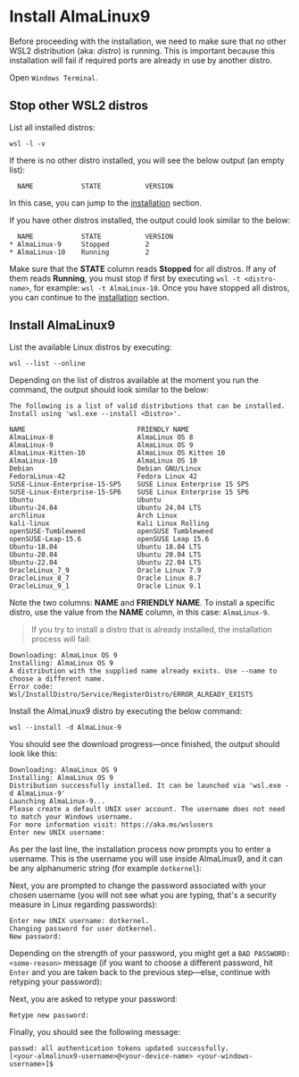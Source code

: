 # Install AlmaLinux9

Before proceeding with the installation, we need to make sure that no other WSL2 distribution (aka: _distro_) is running.
This is important because this installation will fail if required ports are already in use by another distro.

Open `Windows Terminal`.

## Stop other WSL2 distros

List all installed distros:

```shell
wsl -l -v
```

If there is no other distro installed, you will see the below output (an empty list):

```text
  NAME            STATE           VERSION
```

In this case, you can jump to the [installation](#install-almalinux9-1) section.

If you have other distros installed, the output could look similar to the below:

```text
  NAME            STATE           VERSION
* AlmaLinux-9     Stopped         2
* AlmaLinux-10    Running         2
```

Make sure that the **STATE** column reads **Stopped** for all distros.
If any of them reads **Running**, you must stop if first by executing `wsl -t <distro-name>`, for example: `wsl -t AlmaLinux-10`.
Once you have stopped all distros, you can continue to the [installation](#install-almalinux9-1) section.

## Install AlmaLinux9

List the available Linux distros by executing:

```shell
wsl --list --online
```

Depending on the list of distros available at the moment you run the command, the output should look similar to the below:

```text
The following is a list of valid distributions that can be installed.
Install using 'wsl.exe --install <Distro>'.

NAME                            FRIENDLY NAME
AlmaLinux-8                     AlmaLinux OS 8
AlmaLinux-9                     AlmaLinux OS 9
AlmaLinux-Kitten-10             AlmaLinux OS Kitten 10
AlmaLinux-10                    AlmaLinux OS 10
Debian                          Debian GNU/Linux
FedoraLinux-42                  Fedora Linux 42
SUSE-Linux-Enterprise-15-SP5    SUSE Linux Enterprise 15 SP5
SUSE-Linux-Enterprise-15-SP6    SUSE Linux Enterprise 15 SP6
Ubuntu                          Ubuntu
Ubuntu-24.04                    Ubuntu 24.04 LTS
archlinux                       Arch Linux
kali-linux                      Kali Linux Rolling
openSUSE-Tumbleweed             openSUSE Tumbleweed
openSUSE-Leap-15.6              openSUSE Leap 15.6
Ubuntu-18.04                    Ubuntu 18.04 LTS
Ubuntu-20.04                    Ubuntu 20.04 LTS
Ubuntu-22.04                    Ubuntu 22.04 LTS
OracleLinux_7_9                 Oracle Linux 7.9
OracleLinux_8_7                 Oracle Linux 8.7
OracleLinux_9_1                 Oracle Linux 9.1
```

Note the two columns: **NAME** and **FRIENDLY NAME**.
To install a specific distro, use the value from the **NAME** column, in this case: `AlmaLinux-9`.

> If you try to install a distro that is already installed, the installation process will fail:

```text
Downloading: AlmaLinux OS 9
Installing: AlmaLinux OS 9
A distribution with the supplied name already exists. Use --name to choose a different name.
Error code: Wsl/InstallDistro/Service/RegisterDistro/ERROR_ALREADY_EXISTS
```

Install the AlmaLinux9 distro by executing the below command:

```shell
wsl --install -d AlmaLinux-9
```

You should see the download progress—once finished, the output should look like this:

```text
Downloading: AlmaLinux OS 9
Installing: AlmaLinux OS 9
Distribution successfully installed. It can be launched via 'wsl.exe -d AlmaLinux-9'
Launching AlmaLinux-9...
Please create a default UNIX user account. The username does not need to match your Windows username.
For more information visit: https://aka.ms/wslusers
Enter new UNIX username:
```

As per the last line, the installation process now prompts you to enter a username.
This is the username you will use inside AlmaLinux9, and it can be any alphanumeric string (for example `dotkernel`):

Next, you are prompted to change the password associated with your chosen username (you will not see what you are typing, that's a security measure in Linux regarding passwords):

```shell
Enter new UNIX username: dotkernel.
Changing password for user dotkernel.
New password:
```

Depending on the strength of your password, you might get a `BAD PASSWORD: <some-reason>` message (if you want to choose a different password, hit `Enter` and you are taken back to the previous step—else, continue with retyping your password):

Next, you are asked to retype your password:

```text
Retype new password:
```

Finally, you should see the following message:

```text
passwd: all authentication tokens updated successfully.
[<your-almalinux9-username>@<your-device-name> <your-windows-username>]$
```
